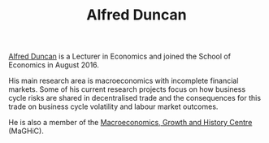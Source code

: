 ﻿---
# Display name
title: Alfred Duncan

# Username (this should match the folder name)
#authors:
#- Alfred Duncan

# Is this the primary user of the site?
superuser: false
weight: 1

# Role/position
role: Lecturer in Economics

# Organizations/Affiliations
organizations:
- name: University of Kent
  url: ""

# Short bio (displayed in user profile at end of posts)
#bio:  

interests:
- Macroeconomics
- Financial Markets
- Business Cycle


# Social/Academic Networking
# For available icons, see: https://sourcethemes.com/academic/docs/page-builder/#icons
#   For an email link, use "fas" icon pack, "envelope" icon, and a link in the
#   form "mailto:your-email@example.com" or "#contact" for contact widget.
social:
- icon: envelope
  icon_pack: fas
  link: 'mailto:a.j.m.duncan@kent.ac.uk'
- icon: twitter
  icon_pack: fab
  link: https://twitter.com/Alfred_Duncan
- icon: github
  icon_pack: fab
  link: https://github.com/alfredjmduncan
- icon: globe
  icon_pack: fas
  link: https://www.alfredduncan.co.uk/
- icon: orcid
  icon_pack: ai
  link: https://www.orcid.org/0000-0003-1246-9386 
# Link to a PDF of your resume/CV from the About widget.
# To enable, copy your resume/CV to `static/files/cv.pdf` and uncomment the lines below.
# - icon: cv
#   icon_pack: ai
#   link: files/cv.pdf

# Enter email to display Gravatar (if Gravatar enabled in Config)
email: "a.j.m.duncan@kent.ac.uk"

# Organizational groups that you belong to (for People widget)
#   Set this to `[]` or comment out if you are not using People widget.
user_groups:
- Co-Investigator

---

[Alfred Duncan](https://www.alfredduncan.co.uk/) is a Lecturer in Economics and joined the School of Economics in August 2016.

His main research area is macroeconomics with incomplete financial markets. Some of his current research projects focus on how business cycle risks are shared in decentralised trade and the consequences for this trade on business cycle volatility and labour market outcomes. 

He is also a member of the [Macroeconomics, Growth and History Centre](https://research.kent.ac.uk/maghic/) (MaGHiC).

